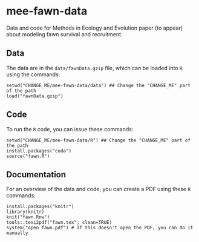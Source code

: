 # mee-fawn-data
Data and code for Methods in Ecology and Evolution paper (to appear) about modeling fawn survival and recruitment.


## Data
The data are in the `data/fawnData.gzip` file, which can be loaded into `R` using the commands:

```
setwd("CHANGE_ME/mee-fawn-data/data") ## Change the "CHANGE_ME" part of the path
load("fawnData.gzip") 
```


## Code
To run the `R` code, you can issue these commands:

```
setwd("CHANGE_ME/mee-fawn-data/R") ## Change the "CHANGE_ME" part of the path
install.packages("coda")
source("fawn.R") 
```

## Documentation
For an overview of the data and code, you can create a PDF using these `R` commands:

```
install.packages("knitr")
library(knitr) 
knit("fawn.Rnw")
tools::texi2pdf("fawn.tex", clean=TRUE)
system("open fawn.pdf") # If this doesn't open the PDF, you can do it manually
```


